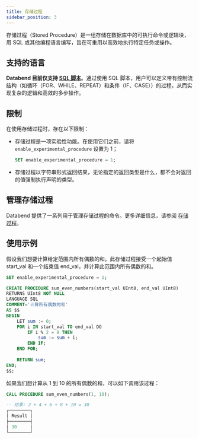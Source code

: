 ```yaml
---
title: 存储过程
sidebar_position: 3
---
```


存储过程（Stored Procedure）是一组存储在数据库中的可执行命令或逻辑块，用 SQL 或其他编程语言编写，旨在可重用以高效地执行特定任务或操作。

## 支持的语言

**Databend 目前仅支持 [SQL 脚本](/sql/stored-procedure-scripting/)**。通过使用 SQL 脚本，用户可以定义带有控制流结构（如循环（FOR、WHILE、REPEAT）和条件（IF、CASE））的过程，从而实现复杂的逻辑和高效的多步操作。

## 限制

在使用存储过程时，存在以下限制：

- 存储过程是一项实验性功能。在使用它们之前，请将 `enable_experimental_procedure` 设置为 1；

    ```sql
    SET enable_experimental_procedure = 1;
    ```

- 存储过程以字符串形式返回结果，无论指定的返回类型是什么，都不会对返回的值强制执行声明的类型。

## 管理存储过程

Databend 提供了一系列用于管理存储过程的命令。更多详细信息，请参阅 [存储过程](/sql/sql-commands/ddl/procedure/)。

## 使用示例

假设我们想要计算给定范围内所有偶数的和。此存储过程接受一个起始值 start_val 和一个结束值 end_val，并计算此范围内所有偶数的和。

```sql
SET enable_experimental_procedure = 1;

CREATE PROCEDURE sum_even_numbers(start_val UInt8, end_val UInt8) 
RETURNS UInt8 NOT NULL 
LANGUAGE SQL 
COMMENT='计算所有偶数的和' 
AS $$
BEGIN
    LET sum := 0;
    FOR i IN start_val TO end_val DO
        IF i % 2 = 0 THEN
            sum := sum + i;
        END IF;
    END FOR;
    
    RETURN sum;
END;
$$;
```

如果我们想计算从 1 到 10 的所有偶数的和，可以如下调用该过程：

```sql
CALL PROCEDURE sum_even_numbers(1, 10);

-- 结果: 2 + 4 + 6 + 8 + 10 = 30
┌────────┐
│ Result │
├────────┤
│ 30     │
└────────┘
```